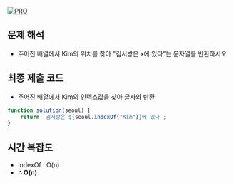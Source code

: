 [![PRO]][Link]

## 문제 해석

- 주어진 배열에서 Kim의 위치를 찾아 "김서방은 x에 있다"는 문자열을 반환하시오

## 최종 제출 코드

- 주어진 배열에서 Kim의 인덱스값을 찾아 글자와 반환

```js
function solution(seoul) {
    return `김서방은 ${seoul.indexOf("Kim")}에 있다`;
}
```

## 시간 복잡도

- indexOf : O(n)
-   **∴ O(n)**


<!---------------------------------------------------------------------------->

[PRO]: https://github.com/GoSSaChin/algorithm-js/assets/107768516/67c43b52-bc3f-4571-a249-5519021afbb0
[Link]: https://school.programmers.co.kr/learn/courses/30/lessons/12912
